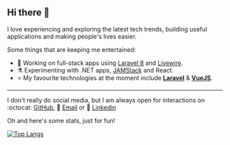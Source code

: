 ## Hi there 👋

I love experiencing and exploring the latest tech trends, building useful applications and making people's lives easier.

Some things that are keeping me entertained:

- 🚀 Working on full-stack apps using [Laravel 8](https://laravel.com/) and [Livewire](https://laravel-livewire.com/).
- ⚗ Experimenting with .NET apps, [JAMStack](https://jamstack.org/) and React.
- ⭐ My favourite technologies at the moment include **[Laravel](https://laravel.com/)** & **[VueJS](https://vuejs.org/)**.

<hr>

I don't really do social media, but I am always open for interactions on :octocat: [GitHub](https://github.com/caldonovan), 📨 [Email](mailto:caldonovan@outlook.com) or 💼 [Linkedin](https://www.linkedin.com/in/callum-donovan-334444122/)

Oh and here's some stats, just for fun!

[![Top Langs](https://github-readme-stats.vercel.app/api/top-langs/?username=caldonovan&theme=onedark&layout=compact)](https://github.com/anuraghazra/github-readme-stats)
